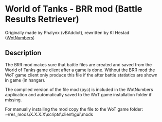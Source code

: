# World of Tanks - BRR mod (Battle Results Retriever)

Originally made by Phalynx (vBAddict), rewritten by KI Hestad ([WotNumbers](https://wotnumbers.com))

## Description

The BRR mod makes sure that battle files are created and saved from the World of Tanks game client after a game is done.
Without the BRR mod the WoT game client only produce this file if the after battle statistics are shown in game (in hangar).

The compiled version of the file mod (pyc) is included in the WotNumbers application and automatically saved to the WoT game installation folder if missing.

For manually installing the mod copy the file to the WoT game folder: ~\res_mods\X.X.X.X\scripts\client\gui\mods
